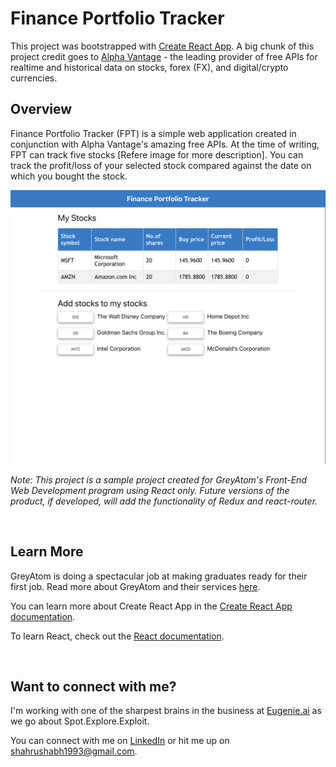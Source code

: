 # Finance Portfolio Tracker

This project was bootstrapped with [Create React App](https://github.com/facebook/create-react-app). A big chunk of this project credit goes to [Alpha Vantage](https://www.alphavantage.co/) - the leading provider of free APIs for realtime and historical data on stocks, forex (FX), and digital/crypto currencies.

## Overview

Finance Portfolio Tracker (FPT) is a simple web application created in conjunction with Alpha Vantage's amazing free APIs. At the time of writing, FPT can track five stocks [Refere image for more description]. You can track the profit/loss of your selected stock compared against the date on which you bought the stock.


![Home Page](images/FP1.png)

*Note: This project is a sample project created for GreyAtom's Front-End Web Development program using React only. Future versions of the product, if developed, will add the functionality of Redux and react-router.*

<br />

## Learn More

GreyAtom is doing a spectacular job at making graduates ready for their first job. Read more about GreyAtom and their services [here](https://greyatom.com/).

You can learn more about Create React App in the [Create React App documentation](https://facebook.github.io/create-react-app/docs/getting-started).

To learn React, check out the [React documentation](https://reactjs.org/).

<br />

## Want to connect with me?

I'm working with one of the sharpest brains in the business at [Eugenie.ai](https://eugenie.ai/) as we go about Spot.Explore.Exploit.

You can connect with me on [LinkedIn](https://www.linkedin.com/in/rushabh-shah-83869a95/) or hit me up on [shahrushabh1993@gmail.com](shahrushabh1993@gmail.com).